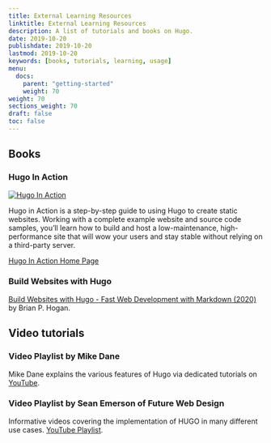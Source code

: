 ```yaml
---
title: External Learning Resources
linktitle: External Learning Resources
description: A list of tutorials and books on Hugo.
date: 2019-10-20
publishdate: 2019-10-20
lastmod: 2019-10-20
keywords: [books, tutorials, learning, usage]
menu:
  docs:
    parent: "getting-started"
    weight: 70
weight: 70
sections_weight: 70
draft: false
toc: false
---
```


## Books

### Hugo In Action

[![Hugo In Action](hia.jpg)](https://www.manning.com/books/hugo-in-action)

Hugo in Action is a step-by-step guide to using Hugo to create static websites. Working with a complete example website and source code samples, you’ll learn how to build and host a low-maintenance, high-performance site that will wow your users and stay stable without relying on a third-party server.

[Hugo In Action Home Page](https://www.manning.com/books/hugo-in-action)

### Build Websites with Hugo

[Build Websites with Hugo - Fast Web Development with Markdown (2020)](https://pragprog.com/titles/bhhugo/) by Brian P. Hogan.

## Video tutorials

### Video Playlist by Mike Dane

Mike Dane explains the various features of Hugo via dedicated tutorials on [YouTube](https://www.youtube.com/watch?list=PLLAZ4kZ9dFpOnyRlyS-liKL5ReHDcj4G3&v=qtIqKaDlqXo).

### Video Playlist by Sean Emerson of Future Web Design

Informative videos covering the implementation of HUGO in many different use cases. [YouTube Playlist](https://www.youtube.com/watch?v=sX1_R11wuxk&list=PLE92IfveVXuXTOjdPM_nleN6Cga_d3uJ-).
